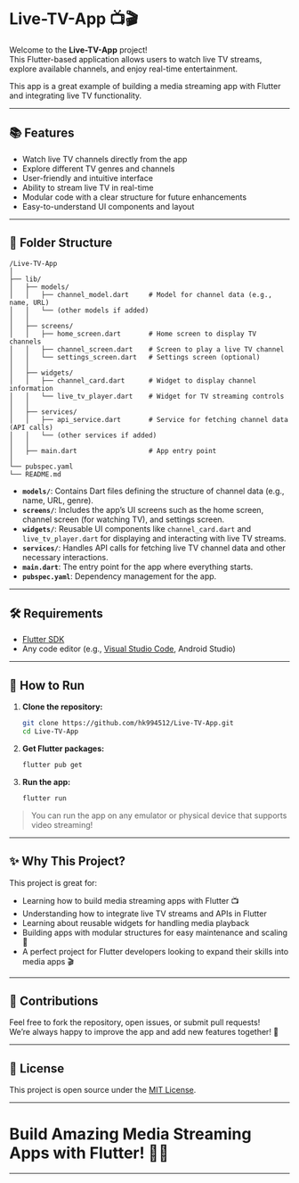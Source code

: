 

# Live-TV-App 📺🎬

Welcome to the **Live-TV-App** project!  
This Flutter-based application allows users to watch live TV streams, explore available channels, and enjoy real-time entertainment.

This app is a great example of building a media streaming app with Flutter and integrating live TV functionality.

---

## 📚 Features

- Watch live TV channels directly from the app
- Explore different TV genres and channels
- User-friendly and intuitive interface
- Ability to stream live TV in real-time
- Modular code with a clear structure for future enhancements
- Easy-to-understand UI components and layout

---

## 📂 Folder Structure

```
/Live-TV-App
│
├── lib/
│   ├── models/
│   │   ├── channel_model.dart     # Model for channel data (e.g., name, URL)
│   │   └── (other models if added)
│   │
│   ├── screens/
│   │   ├── home_screen.dart       # Home screen to display TV channels
│   │   ├── channel_screen.dart    # Screen to play a live TV channel
│   │   └── settings_screen.dart   # Settings screen (optional)
│   │
│   ├── widgets/
│   │   ├── channel_card.dart      # Widget to display channel information
│   │   └── live_tv_player.dart    # Widget for TV streaming controls
│   │
│   ├── services/
│   │   ├── api_service.dart       # Service for fetching channel data (API calls)
│   │   └── (other services if added)
│   │
│   ├── main.dart                  # App entry point
│
└── pubspec.yaml
└── README.md
```

- **`models/`**: Contains Dart files defining the structure of channel data (e.g., name, URL, genre).
- **`screens/`**: Includes the app’s UI screens such as the home screen, channel screen (for watching TV), and settings screen.
- **`widgets/`**: Reusable UI components like `channel_card.dart` and `live_tv_player.dart` for displaying and interacting with live TV streams.
- **`services/`**: Handles API calls for fetching live TV channel data and other necessary interactions.
- **`main.dart`**: The entry point for the app where everything starts.
- **`pubspec.yaml`**: Dependency management for the app.

---

## 🛠 Requirements

- [Flutter SDK](https://flutter.dev/docs/get-started/install)
- Any code editor (e.g., [Visual Studio Code](https://code.visualstudio.com/), Android Studio)

---

## 🚀 How to Run

1. **Clone the repository:**
   ```bash
   git clone https://github.com/hk994512/Live-TV-App.git
   cd Live-TV-App
   ```

2. **Get Flutter packages:**
   ```bash
   flutter pub get
   ```

3. **Run the app:**
   ```bash
   flutter run
   ```

> You can run the app on any emulator or physical device that supports video streaming!

---

## ✨ Why This Project?

This project is great for:

- Learning how to build media streaming apps with Flutter 📺
- Understanding how to integrate live TV streams and APIs in Flutter
- Learning about reusable widgets for handling media playback
- Building apps with modular structures for easy maintenance and scaling 🚀
- A perfect project for Flutter developers looking to expand their skills into media apps 🎬

---

## 🤝 Contributions

Feel free to fork the repository, open issues, or submit pull requests!  
We’re always happy to improve the app and add new features together! 🌟

---

## 📜 License

This project is open source under the [MIT License](LICENSE).

---

# Build Amazing Media Streaming Apps with Flutter! 📱🎥

---
